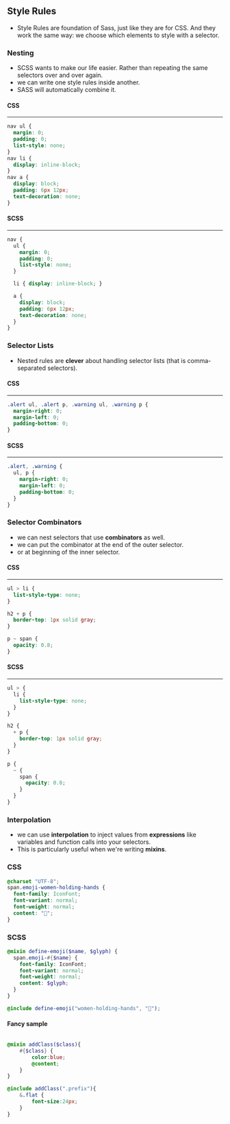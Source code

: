 ## Style Rules
* Style Rules are foundation of Sass, just like they are for CSS. And they work the same way: we choose which elements to style with a selector.

### Nesting
* SCSS wants to make our life easier. Rather than repeating the same selectors over and over again.
* we can write one style rules inside another.
* SASS will automatically combine it.

#### CSS
<hr />

```css
nav ul {
  margin: 0;
  padding: 0;
  list-style: none;
}
nav li {
  display: inline-block;
}
nav a {
  display: block;
  padding: 6px 12px;
  text-decoration: none;
}
```

#### SCSS
<hr />

```scss
nav {
  ul {
    margin: 0;
    padding: 0;
    list-style: none;
  }

  li { display: inline-block; }

  a {
    display: block;
    padding: 6px 12px;
    text-decoration: none;
  }
}
```

### Selector Lists
* Nested rules are **clever** about handling selector lists (that is comma-separated selectors).

#### CSS
<hr />

```css
.alert ul, .alert p, .warning ul, .warning p {
  margin-right: 0;
  margin-left: 0;
  padding-bottom: 0;
}
```

#### SCSS
<hr />

```scss
.alert, .warning {
  ul, p {
    margin-right: 0;
    margin-left: 0;
    padding-bottom: 0;
  }
}
```

### Selector Combinators
* we can nest selectors that use **combinators** as well. 
* we can put the combinator at the end of the outer selector.
* or at beginning of the inner selector.

#### CSS
<hr />

```css
ul > li {
  list-style-type: none;
}

h2 + p {
  border-top: 1px solid gray;
}

p ~ span {
  opacity: 0.8;
}
```

#### SCSS
<hr />

```scss
ul > {
  li {
    list-style-type: none;
  }
}

h2 {
  + p {
    border-top: 1px solid gray;
  }
}

p {
  ~ {
    span {
      opacity: 0.8;
    }
  }
}
```

### Interpolation
* we can use **interpolation** to inject values from **expressions** like variables and function calls into your selectors.
* This is particularly useful when we're writing **mixins**.

### CSS

```css 
@charset "UTF-8";
span.emoji-women-holding-hands {
  font-family: IconFont;
  font-variant: normal;
  font-weight: normal;
  content: "👭";
}
```

### SCSS 

```scss
@mixin define-emoji($name, $glyph) {
  span.emoji-#{$name} {
    font-family: IconFont;
    font-variant: normal;
    font-weight: normal;
    content: $glyph;
  }
}

@include define-emoji("women-holding-hands", "👭");
```


#### Fancy sample 

```scss

@mixin addClass($class){
    #{$class} {
        color:blue;
        @content;
    }
}

@include addClass(".prefix"){
    &.flat {
        font-size:24px;
    }
}

```